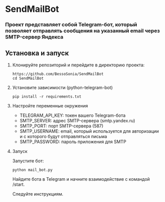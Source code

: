 # SendMailBot

### Проект представляет собой Telegram-бот, который позволяет отправлять сообщения на указанный email через SMTP-сервер Яндекса

## Установка и запуск

1. Клонируйте репозиторий и перейдите в директорию проекта:

    ```
    https://github.com/BessoSonia/SendMailBot
    cd SendMailBot
    ```

2. Установите зависимости (python-telegram-bot)

    ```
    pip install -r requirements.txt
    ```

3. Настройте переменные окружения

    - TELEGRAM_API_KEY: токен вашего Telegram-бота
    - SMTP_SERVER: адрес SMTP-сервера (smtp.yandex.ru)
    - SMTP_PORT: порт SMTP-сервера (587)
    - SMTP_USERNAME: email, который используется для авторизации и с которого будут отправляться письма
    - SMTP_PASSWORD: пароль приложения для SMTP

4. Запуск

    Запустите бот:

    ```
    python mail_bot.py 
    ``` 

    Найдите бота в Telegram и начните взаимодействие с командой /start.

    Следуйте инструкциям.
